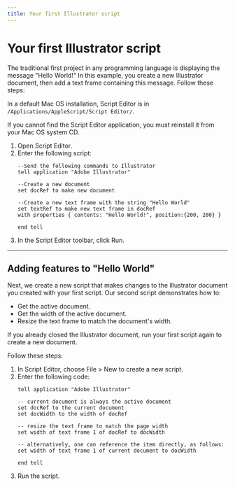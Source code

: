 ```yaml
---
title: Your first Illustrator script
---
```

# Your first Illustrator script

The traditional first project in any programming language is displaying the message "Hello World!" In this example, you create a new Illustrator document, then add a text frame containing this message. Follow these steps:

In a default Mac OS installation, Script Editor is in `/Applications/AppleScript/Script Editor/`.

If you cannot find the Script Editor application, you must reinstall it from your Mac OS system CD.

1. Open Script Editor.
2. Enter the following script:
    ```applescript
    --Send the following commands to Illustrator
    tell application "Adobe Illustrator"

    --Create a new document
    set docRef to make new document

    --Create a new text frame with the string "Hello World"
    set textRef to make new text frame in docRef
    with properties { contents: "Hello World!", position:{200, 200} }

    end tell
    ```
3. In the Script Editor toolbar, click Run.

---

## Adding features to "Hello World"

Next, we create a new script that makes changes to the Illustrator document you created with your first script. Our second script demonstrates how to:

- Get the active document.
- Get the width of the active document.
- Resize the text frame to match the document's width.

If you already closed the Illustrator document, run your first script again to create a new document.

Follow these steps:

1. In Script Editor, choose File > New to create a new script.
2. Enter the following code:
    ```applescript
    tell application "Adobe Illustrator"

    -- current document is always the active document
    set docRef to the current document
    set docWidth to the width of docRef

    -- resize the text frame to match the page width
    set width of text frame 1 of docRef to docWidth

    -- alternatively, one can reference the item directly, as follows:
    set width of text frame 1 of current document to docWidth

    end tell
    ```
3. Run the script.
